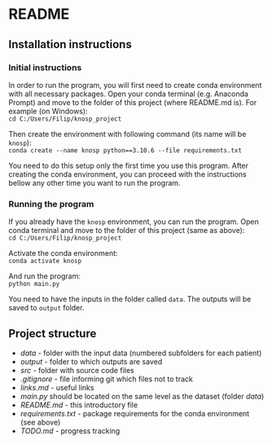 # README

## Installation instructions

### Initial instructions

In order to run the program, you will first need to create conda environment with all necessary packages. Open your conda terminal (e.g. Anaconda Prompt) and move to the folder of this project (where README.md is). For example (on Windows):  
`cd C:/Users/Filip/knosp_project`

Then create the environment with following command (its name will be `knosp`):  
`conda create --name knosp python==3.10.6 --file requirements.txt`

You need to do this setup only the first time you use this program. After creating the conda environment, you can proceed with the instructions bellow any other time you want to run the program.

### Running the program 

If you already have the `knosp` environment, you can run the program. Open conda terminal and move to the folder of this project (same as above):  
`cd C:/Users/Filip/knosp_project`

Activate the conda environment:  
`conda activate knosp`

And run the program:  
`python main.py`

You need to have the inputs in the folder called `data`. The outputs will be saved to `output` folder. 

## Project structure

- *data* - folder with the input data (numbered subfolders for each patient)
- *output* - folder to which outputs are saved
- *src* - folder with source code files
- *.gitignore* - file informing git which files not to track
- *links.md* - useful links
- *main.py* should be located on the same level as the dataset (folder *data*)
- *README.md* - this introductory file
- *requirements.txt* - package requirements for the conda environment (see above)
- *TODO.md* - progress tracking
